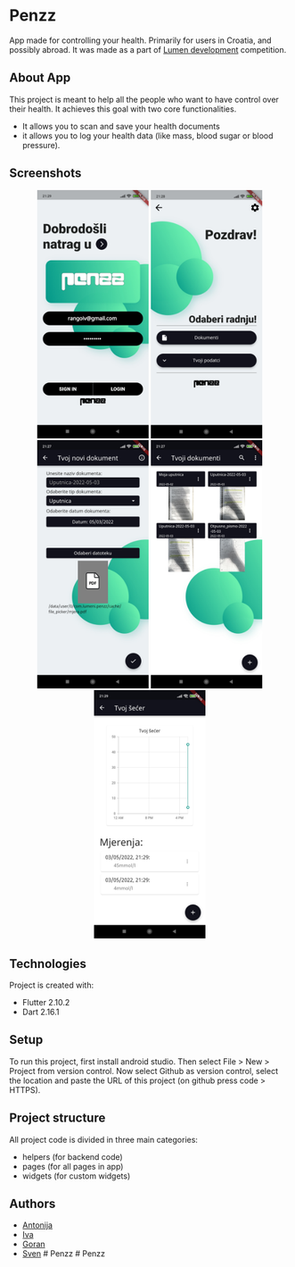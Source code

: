 
# Penzz
App made for controlling your health. Primarily for users in Croatia, and possibly abroad.
It was made as a part of [Lumen development](https://www.estudent.hr/projekti/lumen-development) competition.

## About App
This project is meant to help all the people who want to have control over their health.
It achieves this goal with two core functionalities.
* It allows you to scan and save your health documents
* it allows you to log your health data (like mass, blood sugar or blood pressure).

## Screenshots
<div align="center">
    <img src="/images/screenshots/login_page.jpg" width="200px"</img> 
    <img src="/images/screenshots/welcome_screen.jpg" width="200px"</img> 
    <img src="/images/screenshots/add_document_import_1.jpg" width="200px"</img> 
    <img src="/images/screenshots/your_documents_1.jpg" width="200px"</img> 
    <img src="/images/screenshots/your_sugar.jpg" width="200px"</img> 
</div>

## Technologies
Project is created with:
* Flutter 2.10.2
* Dart 2.16.1

## Setup
To run this project, first install android studio.
Then select File > New > Project from version control.
Now select Github as version control, select the location and paste the URL of this project (on github press code > HTTPS).

## Project structure
All project code is divided in three main categories: 
* helpers (for backend code)
* pages (for all pages in app)
* widgets (for custom widgets)

## Authors
* [Antonija](https://github.com/AntonijaL)
* [Iva](https://github.com/ivasaurus)
* [Goran](https://github.com/rangoiv)
* [Sven](https://github.com/Boltzmann314)
#   P e n z z 
 
 # Penzz
